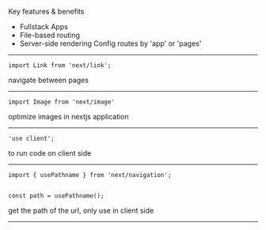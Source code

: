 Key features & benefits
- Fullstack Apps
- File-based routing
- Server-side rendering
Config routes by 'app' or 'pages'

---

```
import Link from 'next/link';
```

navigate between pages

---
```
import Image from 'next/image'
```
optimize images in nextjs application

---

```
'use client';
```
to run code on client side

---
```
import { usePathname } from 'next/navigation';


const path = usePathname();
```
get the path of the url, only use in client side

---